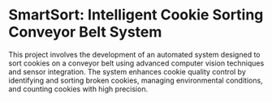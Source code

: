 # SmartSort: Intelligent Cookie Sorting Conveyor Belt System

This project involves the development of an automated system designed to sort cookies on a conveyor belt using advanced computer vision techniques and sensor integration. 
The system enhances cookie quality control by identifying and sorting broken cookies, managing environmental conditions, and counting cookies with high precision.
